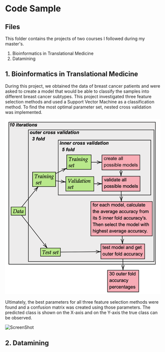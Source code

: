 # Code Sample

## Files
This folder contains the projects of two courses I followed during my master's.
1. Bioinformatics in Translational Medicine
2. Datamining


## 1. Bioinformatics in Translational Medicine
During this project, we obtained the data of breast cancer patients and were asked
to create a model that would be able to classify the samples into different breast cancer subtypes.
This project investigated three feature selection methods and used a Support
Vector Machine as a classification method. To find the most optimal parameter set,
nested cross validation was implemented.


![ScreenShot](Figures/CV.png)

Ultimately, the best parameters for all three feature selection methods were found
and a confusion matrix was created using those parameters. The predicted class is shown on the X-axis
and on the Y-axis the true class can be observed.

![ScreenShot](/Figures/CM_RFE.png)


## 2. Datamining

